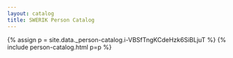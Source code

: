 ```yaml
---
layout: catalog
title: SWERIK Person Catalog
---
```

{% assign p = site.data._person-catalog.i-VBSfTngKCdeHzk6SiBLjuT %}
{% include person-catalog.html p=p %}

